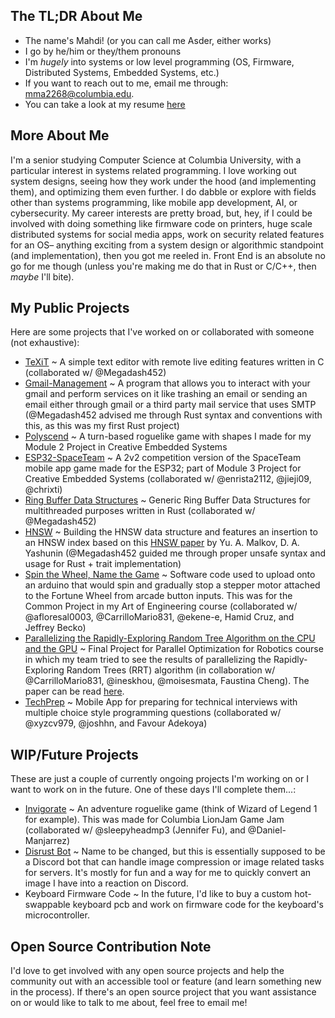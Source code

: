<!--
**asder8215/asder8215** is a ✨ _special_ ✨ repository because its `README.md` (this file) appears on your GitHub profile.

Here are some ideas to get you started:

- 🔭 I’m currently working on ...
- 🌱 I’m currently learning ...
- 👯 I’m looking to collaborate on ...
- 🤔 I’m looking for help with ...
- 💬 Ask me about ...
- 📫 How to reach me: ...
- 😄 Pronouns: ...
- ⚡ Fun fact: ...
-->

## The TL;DR About Me
- The name's Mahdi! (or you can call me Asder, either works)
- I go by he/him or they/them pronouns
- I'm *hugely* into systems or low level programming (OS, Firmware, Distributed Systems, Embedded Systems, etc.)
- If you want to reach out to me, email me through: mma2268@columbia.edu.
- You can take a look at my resume [here](https://github.com/asder8215/asder8215/blob/master/Mahdi%20Ali-Raihan's%20Resume.pdf)

## More About Me
I'm a senior studying Computer Science at Columbia University, with a particular interest in systems related programming. I love working out system designs, seeing how they work under the hood (and implementing them), and optimizing them even further. I do dabble or explore with fields other than systems programming, like mobile app development, AI, or cybersecurity. My career interests are pretty broad, but, hey, if I could be involved with doing something like firmware code on printers, huge scale distributed systems for social media apps, work on security related features for an OS– anything exciting from a system design or algorithmic standpoint (and implementation), then you got me reeled in. Front End is an absolute no go for me though (unless you're making me do that in Rust or C/C++, then *maybe* I'll bite).

## My Public Projects
Here are some projects that I've worked on or collaborated with someone (not exhaustive):
- [TeXiT](https://github.com/asder8215/TeXiT) ~ A simple text editor with remote live editing features written in C (collaborated w/ @Megadash452)
- [Gmail-Management](https://github.com/asder8215/gmail-management) ~ A program that allows you to interact with your gmail and perform services on it like trashing an email or sending an email either through gmail or a third party mail service that uses SMTP (@Megadash452 advised me through Rust syntax and conventions with this, as this was my first Rust project)
- [Polyscend](https://github.com/asder8215/Polyscend) ~ A turn-based roguelike game with shapes I made for my Module 2 Project in Creative Embedded Systems
- [ESP32-SpaceTeam](https://github.com/asder8215/ESP32-SpaceTeam) ~ A 2v2 competition version of the SpaceTeam mobile app game made for the ESP32; part of Module 3 Project for Creative Embedded Systems (collaborated w/ @enrista2112, @jieji09, @chrixti)
- [Ring Buffer Data Structures](https://github.com/asder8215/Generic-Ring-Buffer-Data-Structures) ~ Generic Ring Buffer Data Structures for multithreaded purposes written in Rust (collaborated w/ @Megadash452)
- [HNSW](https://github.com/asder8215/HNSW) ~ Building the HNSW data structure and features an insertion to an HNSW index based on this [HNSW paper](https://arxiv.org/pdf/1603.09320) by Yu. A. Malkov, D. A. Yashunin (@Megadash452 guided me through proper unsafe syntax and usage for Rust + trait implementation)
- [Spin the Wheel, Name the Game](https://github.com/asder8215/Arduino-Fortune-Wheel-Game) ~ Software code used to upload onto an arduino that would spin and gradually stop a stepper motor attached to the Fortune Wheel from arcade button inputs. This was for the Common Project in my Art of Engineering course (collaborated w/ @afloresal0003, @CarrilloMario831, @ekene-e, Hamid Cruz, and Jeffrey Becko)
- [Parallelizing the Rapidly-Exploring Random Tree Algorithm on the CPU and the GPU](https://github.com/asder8215/POfR-Final-Project) ~ Final Project for Parallel Optimization for Robotics course in which my team tried to see the results of parallelizing the Rapidly-Exploring Random Trees (RRT) algorithm (in collaboration w/ @CarrilloMario831, @ineskhou, @moisesmata, Faustina Cheng). The paper can be read [here](https://github.com/asder8215/asder8215/blob/master/Robotics_Paper.pdf).
- [TechPrep](https://github.com/asder8215/TechPrep) ~ Mobile App for preparing for technical interviews with multiple choice style programming questions (collaborated w/ @xyzcv979, @joshhn, and Favour Adekoya)

## WIP/Future Projects
These are just a couple of currently ongoing projects I'm working on or I want to work on in the future. One of these days I'll complete them...:
- [Invigorate](https://github.com/asder8215/Invigorate) ~ An adventure roguelike game (think of Wizard of Legend 1 for example). This was made for Columbia LionJam Game Jam (collaborated w/ @sleepyheadmp3 (Jennifer Fu), and @Daniel-Manjarrez)
- [Disrust Bot](https://github.com/asder8215/Disrust-Bot) ~ Name to be changed, but this is essentially supposed to be a Discord bot that can handle image compression or image related tasks for servers. It's mostly for fun and a way for me to quickly convert an image I have into a reaction on Discord.
- Keyboard Firmware Code ~ In the future, I'd like to buy a custom hot-swappable keyboard pcb and work on firmware code for the keyboard's microcontroller.

## Open Source Contribution Note
I'd love to get involved with any open source projects and help the community out with an accessible tool or feature (and learn something new in the process). If there's an open source project that you want assistance on or would like to talk to me about, feel free to email me!
